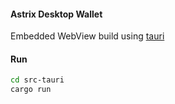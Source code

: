 

#### Astrix Desktop Wallet

Embedded WebView build using [tauri](https://tauri.app/)

#### Run

```bash
cd src-tauri
cargo run
```
